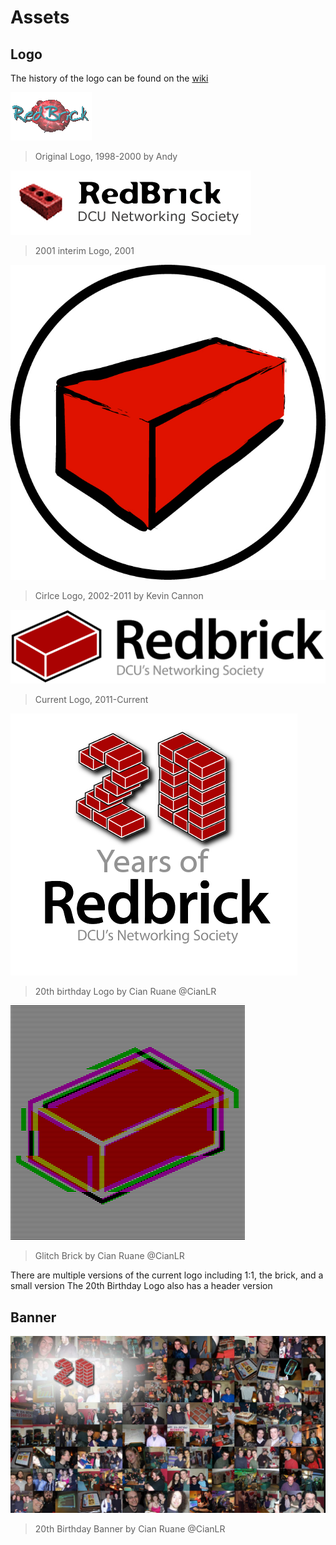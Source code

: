 # Assets

## Logo

The history of the logo can be found on the [wiki](https://wiki.redbrick.dcu.ie/mw/Redbrick_Logo)

![Original Logo](https://github.com/redbrick/assets/raw/master/Logo/original_logo.png)
> Original Logo, 1998-2000 by Andy

![Interim Logo](https://github.com/redbrick/assets/raw/master/Logo/2001_logo.png)
> 2001 interim Logo, 2001

![Circle Logo](https://github.com/redbrick/assets/raw/master/Logo/old_circle_logo.png)
> Cirlce Logo, 2002-2011 by Kevin Cannon

![Current Logo](https://github.com/redbrick/assets/raw/master/Logo/logo.png)
> Current Logo, 2011-Current

![20th Birthday](https://github.com/redbrick/assets/raw/master/Logo/20th_logo.png)
> 20th birthday Logo by Cian Ruane @CianLR

![Glitch Brick](https://github.com/redbrick/assets/raw/master/Logo/glitch_brick.png)
> Glitch Brick by Cian Ruane @CianLR

There are multiple versions of the current logo including 1:1, the brick, and a small version
The 20th Birthday Logo also has a header version

## Banner

![20th Birthday](https://github.com/redbrick/assets/raw/master/Banner/20th_Banner.png)
> 20th Birthday Banner by Cian Ruane @CianLR
